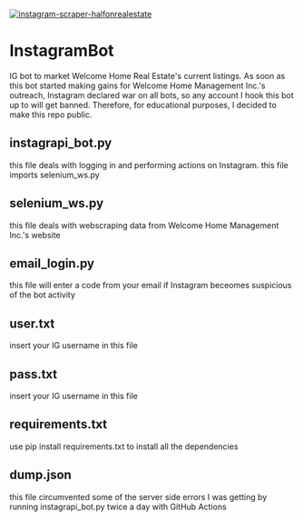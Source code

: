 [![instagram-scraper-halfonrealestate](https://github.com/JackWalton1/instagramBot/actions/workflows/instagrapi_bot.yml/badge.svg)](https://github.com/JackWalton1/instagramBot/actions/workflows/instagrapi_bot.yml)
# InstagramBot
 IG bot to market Welcome Home Real Estate's current listings.
 As soon as this bot started making gains for Welcome Home Management Inc.'s outreach, Instagram declared war on all bots, so any account I hook this bot up to will get banned. Therefore, for educational purposes, I decided to make this repo public.

## instagrapi_bot.py 
this file deals with logging in and performing actions on Instagram. this file imports selenium_ws.py

## selenium_ws.py
this file deals with webscraping data from Welcome Home Management Inc.'s website

## email_login.py
this file will enter a code from your email if Instagram beceomes suspicious of the bot activity

## user.txt
insert your IG username in this file

## pass.txt
insert your IG username in this file

## requirements.txt
use pip install requirements.txt to install all the dependencies

## dump.json
this file circumvented some of the server side errors I was getting by running instagrapi_bot.py twice a day with GitHub Actions
